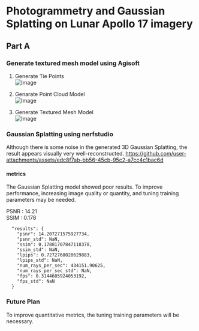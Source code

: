 # Photogrammetry and Gaussian Splatting on Lunar Apollo 17 imagery
## Part A
### Generate textured mesh model using Agisoft

1. Generate Tie Points  
![Image](https://github.com/user-attachments/assets/95339ad5-b0f2-4064-825c-20c8bcb6f789)

2. Genarate Point Cloud Model  
![Image](https://github.com/user-attachments/assets/b5076da4-42d0-48bd-bae6-c4872e043a68)  

3. Generate Textured Mesh Model  
![Image](https://github.com/user-attachments/assets/cea5806d-641d-408a-9a73-f31e6e29c740)


### Gaussian Splatting using nerfstudio

Although there is some noise in the generated 3D Gaussian Splatting, the result appears visually very well-reconstructed. 
https://github.com/user-attachments/assets/edc8f7ab-bb56-45cb-95c2-a7cc4c1bac6d


#### metrics  

The Gaussian Splatting model showed poor results. To improve performance, increasing image quality or quantity, and tuning training parameters may be needed.

PSNR : 14.21  
SSIM : 0.178


```
  "results": {
    "psnr": 14.207271575927734,
    "psnr_std": NaN,
    "ssim": 0.17881707847118378,
    "ssim_std": NaN,
    "lpips": 0.7272768020629883,
    "lpips_std": NaN,
    "num_rays_per_sec": 434151.90625,
    "num_rays_per_sec_std": NaN,
    "fps": 0.3144685924053192,
    "fps_std": NaN
  }
```

### Future Plan
To improve quantitative metrics, the tuning training parameters will be necessary.


